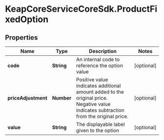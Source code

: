 # KeapCoreServiceCoreSdk.ProductFixedOption

## Properties

Name | Type | Description | Notes
------------ | ------------- | ------------- | -------------
**code** | **String** | An internal code to reference the option value | [optional] 
**priceAdjustment** | **Number** | Positive value indicates additional amount added to the original price. Negative value indicates subtraction from the original price. | [optional] 
**value** | **String** | The displayable label given to the option | [optional] 


